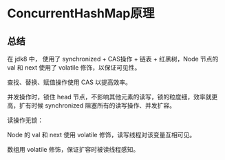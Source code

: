 # ConcurrentHashMap原理

## 总结

在 jdk8 中， 使用了 synchronized + CAS操作 + 链表 + 红黑树，Node 节点的 val 和 next 使用了 volatile 修饰，以保证可见性。

查找、替换、赋值操作使用 CAS 以提高效率。

并发操作时，锁住 head 节点，不影响其他元素的读写，锁的粒度细，效率就更高，扩有时候 synchronized 阻塞所有的读写操作、并发扩容。

读操作无锁：

Node 的 val 和 next 使用 volatile 修饰，读写线程对该变量互相可见。

数组用 volatile 修饰，保证扩容时被读线程感知。